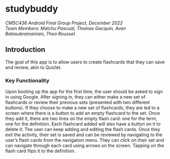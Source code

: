# studybuddy
*CMSC436 Android Final Group Project, December 2022*<br />
*Team Members: Malchu Pascual, Thomas Gacquin, Avan Balasubramaniam, Theo Rousset*
## Introduction
The goal of this app is to allow users to create flashcards that they can save and review, akin to Quizlet.
### Key Functionality
Upon booting up the app for the first time, the user should be asked to sign in using Google. After signing in, they can either make a new set of flashcards or review their previous sets (presented with two different buttons). If they choose to make a new set of flashcards, they are led to a screen where there is a button to add an empty flashcard to the set. Once they add it, there are two lines on the empty flash card: one for the term, one for the definition. Each flashcard added will also have a button on it to delete it. The user can keep adding and editing the flash cards. Once they exit the activity, their set is saved and can be reviewed by navigating to the user’s flash cards from the navigation menu. They can click on their set and can navigate through each card using arrows on the screen. Tapping on the flash card flips it to the definition.
